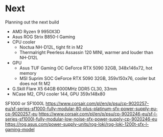 # Next

Planning out the next build

- AMD Ryzen 9 9950X3D
- Asus ROG Strix B850-I Gaming
- CPU cooler
  - Noctua NH-D12L, tight fit in M2
  - Thermalright Peerless Assassin 120 MINI, warmer and louder than NH-D12L
- GPU
  - Asus TUF Gaming OC GeForce RTX 5090 32GB, 348x146x72, hot memory
  - MSI Suprim SOC GeForce RTX 5090 32GB, 359x150x76, cooler but does not fit M2
- G.Skill Flare X5 64GB 6000MHz DDR5 CL30, 33mm
- NCase M2, CPU cooler 144, GPU 359x148x80

SF1000 or SF1000L
https://www.corsair.com/pl/en/p/psu/cp-9020257-eu/sf-series-sf1000-fully-modular-80-plus-platinum-sfx-power-supply-eu-cp-9020257-eu
https://www.corsair.com/pl/en/p/psu/cp-9020246-eu/sf-l-series-sf1000l-fully-modular-low-noise-sfx-power-supply-cp-9020246-eu
https://rog.asus.com/power-supply-units/rog-loki/rog-loki-1200t-sfx-l-gaming-model

